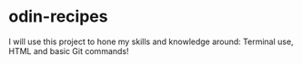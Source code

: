 # odin-recipes

I will use this project to hone my skills and knowledge around: Terminal use, HTML and basic Git commands!

